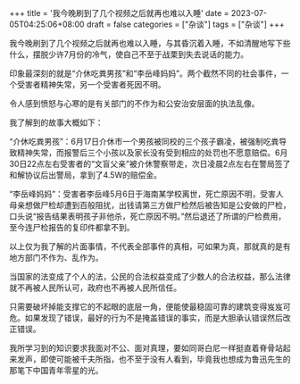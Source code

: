 +++
title = '我今晚刷到了几个视频之后就再也难以入睡'
date = 2023-07-05T04:25:06+08:00
draft = false
categories = ["杂谈"]
tags = ["杂谈"]
+++


我今晚刷到了几个视频之后就再也难以入睡，与其昏沉着入睡，不如清醒地写下些什么，摆脱少许7月份的冷气，使自己不至于战栗到失去说话的能力。

印象最深刻的就是“介休吃粪男孩”和“李岳峰妈妈”。两个截然不同的社会事件，一个受害者精神失常，另一个受害者死因不明。

令人感到愤怒与心寒的是有关部门的不作为和公安治安层面的执法乱像。

我了解到的故事大概如下：

“介休吃粪男孩”：6月17日介休市一个男孩被同校的三个孩子霸凌，被强制吃粪导致精神失常，而报警后三个小孩以及家长没有受到相应的处罚也不愿意赔偿。6月30日22点左右受害者的“文盲父亲”被介休警察带走，次日凌晨2点左右在警局签了和解协议后出警局，拿到了4.5W的赔偿金。

“李岳峰妈妈”：受害者李岳峰5月6日于海南某学校离世，死亡原因不明，受害人母亲想做尸检却遭到百般阻扰，出钱请第三方做尸检然后被告知是公安做的尸检，口头说“报告结果表明孩子非他杀，死亡原因不明。”然后退还了所谓的尸检费用，至今连尸检报告的复印件都拿不到。

以上仅为我了解的片面事情，不代表全部事件的真相，可如果为真，那就真的是有地方部门不作为、乱作为。

当国家的法变成了个人的法，公民的合法权益变成了少数人的合法权益，那么法律就不再被人民所认可，政府也不再被人民所信任。

只需要破坏掉能支撑它的不起眼的底层一角，便能使最稳固可靠的建筑变得岌岌可危。如果发现了错误，最好的行为不是掩盖错误的事实，而是大胆承认错误然后改正错误。

我所学习到的知识要求我面对不公、面对真理，要如同哥白尼一样挺直着脊骨站起来发声，即使可能被千夫所指，也不至于没有人看到，毕竟我也想成为鲁迅先生的那笔下中国青年零星的光。



 